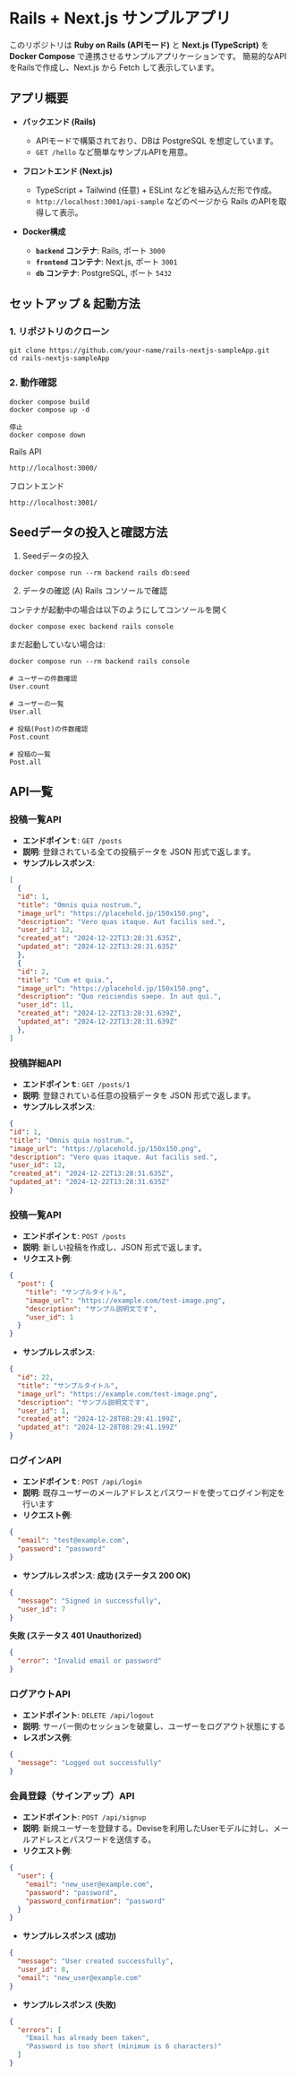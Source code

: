 # Rails + Next.js サンプルアプリ

このリポジトリは **Ruby on Rails (APIモード)** と **Next.js (TypeScript)** を **Docker Compose** で連携させるサンプルアプリケーションです。
簡易的なAPIをRailsで作成し、Next.js から Fetch して表示しています。

## アプリ概要

- **バックエンド (Rails)**
  - APIモードで構築されており、DBは PostgreSQL を想定しています。
  - `GET /hello` など簡単なサンプルAPIを用意。

- **フロントエンド (Next.js)**
  - TypeScript + Tailwind (任意) + ESLint などを組み込んだ形で作成。
  - `http://localhost:3001/api-sample` などのページから Rails のAPIを取得して表示。

- **Docker構成**
  - **`backend` コンテナ**: Rails, ポート `3000`
  - **`frontend` コンテナ**: Next.js, ポート `3001`
  - **`db` コンテナ**: PostgreSQL, ポート `5432`

## セットアップ & 起動方法

### 1. リポジトリのクローン
```
git clone https://github.com/your-name/rails-nextjs-sampleApp.git
cd rails-nextjs-sampleApp
```

### 2. 動作確認
```
docker compose build
docker compose up -d

停止
docker compose down
```

Rails API

`http://localhost:3000/`

フロントエンド

`http://localhost:3001/`

## Seedデータの投入と確認方法
1. Seedデータの投入
```
docker compose run --rm backend rails db:seed
```

2. データの確認
(A) Rails コンソールで確認

コンテナが起動中の場合は以下のようにしてコンソールを開く
```
docker compose exec backend rails console
```
まだ起動していない場合は:
```
docker compose run --rm backend rails console
```

```
# ユーザーの件数確認
User.count

# ユーザーの一覧
User.all

# 投稿(Post)の件数確認
Post.count

# 投稿の一覧
Post.all
```

## API一覧

### 投稿一覧API

- **エンドポインｔ**: `GET /posts`
- **説明**: 登録されている全ての投稿データを JSON 形式で返します。
- **サンプルレスポンス**:
```json
[
  {
  "id": 1,
  "title": "Omnis quia nostrum.",
  "image_url": "https://placehold.jp/150x150.png",
  "description": "Vero quas itaque. Aut facilis sed.",
  "user_id": 12,
  "created_at": "2024-12-22T13:28:31.635Z",
  "updated_at": "2024-12-22T13:28:31.635Z"
  },
  {
  "id": 2,
  "title": "Cum et quia.",
  "image_url": "https://placehold.jp/150x150.png",
  "description": "Quo reiciendis saepe. In aut qui.",
  "user_id": 11,
  "created_at": "2024-12-22T13:28:31.639Z",
  "updated_at": "2024-12-22T13:28:31.639Z"
  },
]
```

### 投稿詳細API

- **エンドポインｔ**: `GET /posts/1`
- **説明**: 登録されている任意の投稿データを JSON 形式で返します。
- **サンプルレスポンス**:
```json
{
"id": 1,
"title": "Omnis quia nostrum.",
"image_url": "https://placehold.jp/150x150.png",
"description": "Vero quas itaque. Aut facilis sed.",
"user_id": 12,
"created_at": "2024-12-22T13:28:31.635Z",
"updated_at": "2024-12-22T13:28:31.635Z"
}
```

### 投稿一覧API
- **エンドポインｔ**: `POST /posts`
- **説明**: 新しい投稿を作成し、JSON 形式で返します。
- **リクエスト例**:
```json
{
  "post": {
    "title": "サンプルタイトル",
    "image_url": "https://example.com/test-image.png",
    "description": "サンプル説明文です",
    "user_id": 1
  }
}
```

- **サンプルレスポンス**:
```json
{
  "id": 22,
  "title": "サンプルタイトル",
  "image_url": "https://example.com/test-image.png",
  "description": "サンプル説明文です",
  "user_id": 1,
  "created_at": "2024-12-28T08:29:41.199Z",
  "updated_at": "2024-12-28T08:29:41.199Z"
}
```

### ログインAPI
- **エンドポインｔ**: `POST /api/login`
- **説明**: 既存ユーザーのメールアドレスとパスワードを使ってログイン判定を行います
- **リクエスト例**:
```json
{
  "email": "test@example.com",
  "password": "password"
}
```

- **サンプルレスポンス**:
**成功 (ステータス 200 OK)**
```json
{
  "message": "Signed in successfully",
  "user_id": 7
}
```

**失敗 (ステータス 401 Unauthorized)**
```json
{
  "error": "Invalid email or password"
}
```

### ログアウトAPI
- **エンドポイント**: `DELETE /api/logout`
- **説明**: サーバー側のセッションを破棄し、ユーザーをログアウト状態にする
- **レスポンス例**:
```json
{
  "message": "Logged out successfully"
}
```

### 会員登録（サインアップ）API
- **エンドポイント**: `POST /api/signup`
- **説明**: 新規ユーザーを登録する。Deviseを利用したUserモデルに対し、メールアドレスとパスワードを送信する。  
- **リクエスト例**:
```json
{
  "user": {
    "email": "new_user@example.com",
    "password": "password",
    "password_confirmation": "password"
  }
}
```

- **サンプルレスポンス (成功)**
```json
{
  "message": "User created successfully",
  "user_id": 8,
  "email": "new_user@example.com"
}
```

- **サンプルレスポンス (失敗)** 
```json
{
  "errors": [
    "Email has already been taken",
    "Password is too short (minimum is 6 characters)"
  ]
}
```
